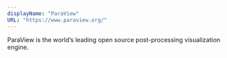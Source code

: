 ```yaml
---
displayName: "ParaView"
URL: "https://www.paraview.org/"
---
```


ParaView is the world’s leading open source post-processing visualization engine.